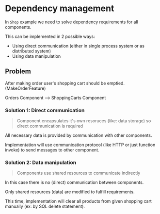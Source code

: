 # Dependency management

In `Shop` example we need to solve dependency requirements for all components.

This can be implemented in 2 possible ways:

- Using direct communication (either in single process system or as distributed system)
- Using data manipulation

## Problem

After making order user's shopping cart should be emptied. (MakeOrderFeature)

Orders Component --> ShoppingCarts Component

### Solution 1: Direct communication

> Component encapsulates it's own resoruces (like: data storage) so direct communication is required

All necessary data is provided by communication with other components.

Implementation will use communication protocol (like HTTP or just function invoke) to send messages to other component.

### Solution 2: Data manipulation

> Components use shared resources to communicate indirectly

In this case there is no (direct) communication between components.

Only shared resources (data) are modified to fulfill requirements. 

This time, implementation will clear all products from given shopping cart manually (ex: by SQL delete statement).
